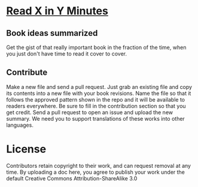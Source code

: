 # [Read X in Y Minutes](https://www.readxinyminutes.com)
Book ideas summarized
---
Get the gist of that really important book in the fraction of the time, when you just don't have time to read it cover to cover. 
## Contribute
Make a new file and send a pull request. Just grab an existing file and copy its contents into a new file with your book revisions. Name the file so that it follows the approved pattern shown in the repo and it will be available to readers everywhere. Be sure to fill in the contribution section so that you get credit. Send a pull request to open an issue and upload the new summary. We need you to support translations of these works into other languages.

# License
Contributors retain copyright to their work, and can request removal at any time. By uploading a doc here, you agree to publish your work under the default Creative Commons Attribution-ShareAlike 3.0
